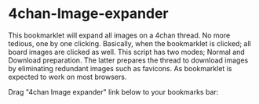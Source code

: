 # 4chan-Image-expander
This bookmarklet will expand all images on a 4chan thread. No more tedious, one by one clicking. Basically, when the bookmarklet is clicked; all board images are clicked as well. This script has two modes; Normal and Download preparation. The latter prepares the thread to download images by eliminating redundant images such as favicons. As bookmarklet is expected to work on most browsers.  </p>

Drag "4chan Image expander" link below to your bookmarks bar:
<a href='javascript:(function(){var url = window.location.href;if (url.indexOf("boards.4chan.org") < 0 && url.indexOf("/thread/") < 0) {alert("You are not in a 4chan thread");}else{prueba = document.getElementsByClassName("fileThumb");var r = confirm("Are you going to download images in this session?\n OK will remove unnecesary images to improve bulk download");if (r == true) {for (let index = 0; index < prueba.length; index++) {var x=true;for (let vuelta = 0; vuelta<prueba[index].children.length; vuelta++){if(prueba[index].children[vuelta].className=="expanded-thumb"){ x = false}else{}}if(x == true){  prueba[index].children[0].href = "javascript:void(0);";prueba[index].children[0].src = "javascript:void(0);";prueba[index].children[0].click();var elem = prueba[index].children[0];prueba[index].removeChild(elem);}}for (let vuelta = 0; vuelta < 2; vuelta++) {var imagenes = document.getElementsByTagName("img");for (let index = 0; index < imagenes.length; index++) {if (imagenes[index].src.indexOf("favicon") > -1 || imagenes[index].src.indexOf("fade.png") > -1 || imagenes[index].src.indexOf("/title/") > -1 || imagenes[index].src.indexOf("/contest_banners/") > -1 || imagenes[index].src.indexOf("/buttons/") > -1) {imagenes[index].remove();}if (imagenes[index].parentNode.title != "") {imagenes[index].remove();}else { }}}var links = document.getElementsByTagName("link");for (let index = 0; index < imagenes.length; index++) {if (links[index].src.indexOf("favicon") > -1 || links[index].src.indexOf("fade.png") > -1 || links[index].src.indexOf("/title/") > -1 || links[index].src.indexOf("/contest_banners/") > -1 || links[index].src.indexOf("/buttons/") > -1) {links[index].remove();}}} else {for (let index = 0; index < prueba.length; index++) {var ref = prueba[index].children[0].href;var src = prueba[index].children[0].src;prueba[index].children[0].href = "javascript:void(0);";prueba[index].children[0].src = "javascript:void(0);";var x=true;for (let vuelta = 0; vuelta<prueba[index].children.length; vuelta++){if(prueba[index].children[vuelta].className=="expanded-thumb"){ x = false}else{}}if(x == true){prueba[index].children[0].click();}prueba[index].children[0].href = ref;prueba[index].children[0].src = src;}}}})();'></a>
  
